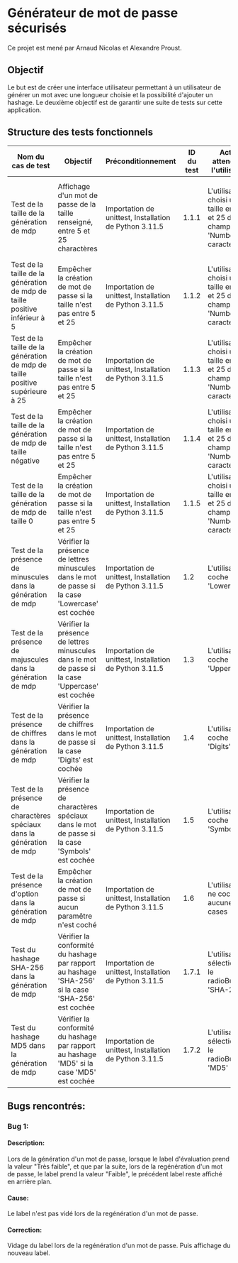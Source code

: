 # Générateur de mot de passe sécurisés
Ce projet est mené par Arnaud Nicolas et Alexandre Proust.

## Objectif
Le but est de créer une interface utilisateur permettant à un utilisateur de générer un mot avec une longueur choisie et la possibilité d'ajouter un hashage.
Le deuxième objectif est de garantir une suite de tests sur cette application.

## Structure des tests fonctionnels
| Nom du cas de test | Objectif | Préconditionnement | ID du test | Action attendu de l'utilisateur | Action du système attendue | Données de test | Critère de réussite | Statut du test |
|-------|--------|-------|--------|-------|--------|-------|--------|--------|
| Test de la taille de la génération de mdp | Affichage d'un mot de passe de la taille renseigné, entre 5 et 25 charactères | Importation de unittest, Installation de Python 3.11.5 | 1.1.1 | L'utilisateur choisi une taille entre 5 et 25 dans le champ: 'Number of caracters' | Le textField en bas de page montre un mot de passe avec le nombre exacte de charactère renseigné | N/A | Un mot de passe est généré et affiché de la taille exacte renseigné par l'utilisateur | OK |
| Test de la taille de la génération de mdp de taille positive inférieur à 5 | Empêcher la création de mot de passe si la taille n'est pas entre 5 et 25 | Importation de unittest, Installation de Python 3.11.5 | 1.1.2 | L'utilisateur choisi une taille entre 5 et 25 dans le champ: 'Number of caracters' | Le mot de passe généré est 'error', et est instantanément vidé | N/A | Un message d'erreur est affiché | OK |
| Test de la taille de la génération de mdp de taille positive supérieure à 25 | Empêcher la création de mot de passe si la taille n'est pas entre 5 et 25 | Importation de unittest, Installation de Python 3.11.5 | 1.1.3 | L'utilisateur choisi une taille entre 5 et 25 dans le champ: 'Number of caracters' | Le mot de passe généré est 'error', et est instantanément vidé | N/A | Un message d'erreur est affiché | OK |
| Test de la taille de la génération de mdp de taille négative | Empêcher la création de mot de passe si la taille n'est pas entre 5 et 25 | Importation de unittest, Installation de Python 3.11.5 | 1.1.4 | L'utilisateur choisi une taille entre 5 et 25 dans le champ: 'Number of caracters' | Le mot de passe généré est 'error', et est instantanément vidé | N/A | Un message d'erreur est affiché | OK |
| Test de la taille de la génération de mdp de taille 0 | Empêcher la création de mot de passe si la taille n'est pas entre 5 et 25 | Importation de unittest, Installation de Python 3.11.5 | 1.1.5 | L'utilisateur choisi une taille entre 5 et 25 dans le champ: 'Number of caractertexts' | Le mot de passe généré est 'error', et est instantanément vidé | N/A | Un message d'erreur est affiché | OK |
| Test de la présence de minuscules dans la génération de mdp | Vérifier la présence de lettres minuscules dans le mot de passe si la case 'Lowercase' est cochée | Importation de unittest, Installation de Python 3.11.5 | 1.2 | L'utilisateur coche la case 'Lowercase' | Le textField en bas de page montre un mot de passe avec au moins une lettre minuscule | N/A | Un mot de passe contenant des lettres minuscules est généré | OK |
| Test de la présence de majuscules dans la génération de mdp | Vérifier la présence de lettres minuscules dans le mot de passe si la case 'Uppercase' est cochée | Importation de unittest, Installation de Python 3.11.5 | 1.3 | L'utilisateur coche la case 'Uppercase' | Le textField en bas de page montre un mot de passe avec au moins une lettre majuscule | N/A | Un mot de passe contenant des lettres majuscules est généré | OK |
| Test de la présence de chiffres dans la génération de mdp | Vérifier la présence de chiffres dans le mot de passe si la case 'Digits' est cochée | Importation de unittest, Installation de Python 3.11.5 | 1.4 | L'utilisateur coche la case 'Digits' | Le textField en bas de page montre un mot de passe avec au moins un chiffre | N/A | Un mot de passe contenant des chiffres est généré | OK |
| Test de la présence de charactères spéciaux dans la génération de mdp | Vérifier la présence de charactères spéciaux dans le mot de passe si la case 'Symbols' est cochée | Importation de unittest, Installation de Python 3.11.5 | 1.5 | L'utilisateur coche la case 'Symbols' | Le textField en bas de page montre un mot de passe avec au moins un symbole | N/A | Un mot de passe contenant des charactères spéciaux est généré | OK |
| Test de la présence d'option dans la génération de mdp | Empêcher la création de mot de passe si aucun paramêtre n'est coché | Importation de unittest, Installation de Python 3.11.5 | 1.6 | L'utilisateur ne coche aucune cases | Le systeme empeche la création  du mot de passe | N/A | Un message d'erreur est affiché | OK |
| Test du hashage SHA-256 dans la génération de mdp | Vérifier la conformité du hashage par rapport au hashage 'SHA-256' si la case 'SHA-256' est cochée | Importation de unittest, Installation de Python 3.11.5 | 1.7.1 | L'utilisateur sélectionne le radioButton 'SHA-256' | Le textField en bas de page montre un mot de passe hashé respectant le protocole 'SHA-256' | N/A | Un mot de passe hashé conforme au format 'SHA-256' est généré | OK |
| Test du hashage MD5 dans la génération de mdp | Vérifier la conformité du hashage par rapport au hashage 'MD5' si la case 'MD5' est cochée | Importation de unittest, Installation de Python 3.11.5 | 1.7.2 | L'utilisateur sélectionne le radioButton 'MD5' | Le textField en bas de page montre un mot de passe hashé respectant le protocole 'MD5' | N/A | Un mot de passe hashé conforme au format 'MD5' est généré | OK |

## Bugs rencontrés:

### Bug 1:
#### Description:
Lors de la génération d'un mot de passe, lorsque le label d'évaluation prend la valeur "Très faible", et que par la suite, lors de la regénération d'un mot de passe, le label prend la valeur "Faible", le précédent label reste affiché en arrière plan.
#### Cause:
Le label n'est pas vidé lors de la regénération d'un mot de passe.
#### Correction:
Vidage du label lors de la regénération d'un mot de passe. Puis affichage du nouveau label.
